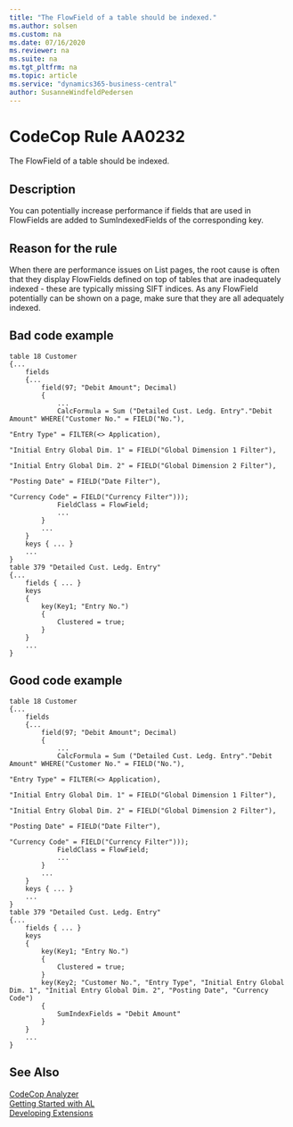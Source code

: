 ```yaml
---
title: "The FlowField of a table should be indexed."
ms.author: solsen
ms.custom: na
ms.date: 07/16/2020
ms.reviewer: na
ms.suite: na
ms.tgt_pltfrm: na
ms.topic: article
ms.service: "dynamics365-business-central"
author: SusanneWindfeldPedersen
---
```

[//]: # (START>DO_NOT_EDIT)
[//]: # (IMPORTANT:Do not edit any of the content between here and the END>DO_NOT_EDIT.)
[//]: # (Any modifications should be made in the .xml files in the ModernDev repo.)
# CodeCop Rule AA0232
The FlowField of a table should be indexed.  

## Description
You can potentially increase performance if fields that are used in FlowFields are added to SumIndexedFields of the corresponding key.

[//]: # (IMPORTANT: END>DO_NOT_EDIT)

## Reason for the rule
When there are performance issues on List pages, the root cause is often that they display FlowFields defined on top of tables that are inadequately indexed - these are typically missing SIFT indices. 
As any FlowField potentially can be shown on a page, make sure that they are all adequately indexed.

## Bad code example
```
table 18 Customer
{...
    fields
    {...
        field(97; "Debit Amount"; Decimal)
        {
            ...
            CalcFormula = Sum ("Detailed Cust. Ledg. Entry"."Debit Amount" WHERE("Customer No." = FIELD("No."),
                                                                                 "Entry Type" = FILTER(<> Application),
                                                                                 "Initial Entry Global Dim. 1" = FIELD("Global Dimension 1 Filter"),
                                                                                 "Initial Entry Global Dim. 2" = FIELD("Global Dimension 2 Filter"),
                                                                                 "Posting Date" = FIELD("Date Filter"),
                                                                                 "Currency Code" = FIELD("Currency Filter")));
            FieldClass = FlowField;
            ...
        }
        ...
    }
    keys { ... }
    ...
}
table 379 "Detailed Cust. Ledg. Entry"
{...
    fields { ... }
    keys
    {
        key(Key1; "Entry No.")
        {
            Clustered = true;
        }
    }
    ...
}
```
 
## Good code example

```     
table 18 Customer
{...
    fields
    {...
        field(97; "Debit Amount"; Decimal)
        {
            ...
            CalcFormula = Sum ("Detailed Cust. Ledg. Entry"."Debit Amount" WHERE("Customer No." = FIELD("No."),
                                                                                 "Entry Type" = FILTER(<> Application),
                                                                                 "Initial Entry Global Dim. 1" = FIELD("Global Dimension 1 Filter"),
                                                                                 "Initial Entry Global Dim. 2" = FIELD("Global Dimension 2 Filter"),
                                                                                 "Posting Date" = FIELD("Date Filter"),
                                                                                 "Currency Code" = FIELD("Currency Filter")));
            FieldClass = FlowField;
            ...
        }
        ...
    }
    keys { ... }
    ...
}
table 379 "Detailed Cust. Ledg. Entry"
{...
    fields { ... }
    keys
    {
        key(Key1; "Entry No.")
        {
            Clustered = true;
        }
        key(Key2; "Customer No.", "Entry Type", "Initial Entry Global Dim. 1", "Initial Entry Global Dim. 2", "Posting Date", "Currency Code")
        {
            SumIndexFields = "Debit Amount"
        }
    }
    ...
}
```

## See Also  
[CodeCop Analyzer](codecop.md)  
[Getting Started with AL](../devenv-get-started.md)  
[Developing Extensions](../devenv-dev-overview.md)  